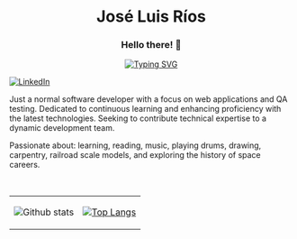 <h1 align="center">José Luis Ríos</h1>
<h3 align="center">Hello there! 👋</h3>

<div align="center">
    <a href="https://git.io/typing-svg">
        <img src="https://readme-typing-svg.demolab.com?font=Fira+Code&size=28&pause=1000&color=02DF49&center=true&random=false&width=435&lines=Software+Engineer;Always+learning+new+things" alt="Typing SVG" />
    </a>
</div>

[![LinkedIn](https://img.shields.io/badge/linkedin-%230077B5.svg?style=for-the-badge&logo=linkedin&logoColor=white)](https://www.linkedin.com/in/jlrd75/)

<p>
    Just a normal software developer with a focus on web applications and QA testing. Dedicated to continuous learning and enhancing proficiency with the latest technologies. Seeking to contribute technical expertise to a dynamic development team.
</p>
<p>
    Passionate about: learning, reading, music, playing drums, drawing, carpentry, railroad scale models, and exploring the history of space careers.
</p>

<br>

<table align="center" border="0" width="100%" height="100%">
    <tr>
        <td>
        
![Github stats](https://github-readme-stats.vercel.app/api?username=jlrios&theme=radical&show_icons=true&count_private=true&hide=issues) </td>
        <td>

[![Top Langs](https://github-readme-stats.vercel.app/api/top-langs/?username=jlrios&theme=radical&layout=compact)](https://github.com/yeazin) </td>
    </tr>
</table>

<h2>🔭 Personal current projects</h2>
<ul>
    <li><strong>Crisium:</strong> a Java programming text adventure game.</li>
    <li><strong>Sergio Aldana Photography:</strong> personal web page for a local amateur photographer.</li>
    <li><strong>Unexpected Law:</strong>Unity pixel art game.</li>
</ul>

<br>

<h2>🌱 I'm currently learning</h2>

<h2> Technologies I like to work with</h2>







